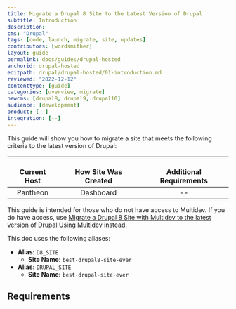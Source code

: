 ```yaml
---
title: Migrate a Drupal 8 Site to the Latest Version of Drupal
subtitle: Introduction
description:
cms: "Drupal"
tags: [code, launch, migrate, site, updates]
contributors: [wordsmither]
layout: guide
permalink: docs/guides/drupal-hosted
anchorid: drupal-hosted
editpath: drupal/drupal-hosted/01-introduction.md
reviewed: "2022-12-12"
contenttype: [guide]
categories: [overview, migrate]
newcms: [drupal8, drupal9, drupal10]
audience: [development]
product: [--]
integration: [--]
---
```


This guide will show you how to migrate a site that meets the following criteria to the latest version of Drupal:

| <i class="fa fa-cloud"></i><br/> Current Host | <i class="fa fa-wrench"></i><br/> How Site Was Created <Popover title="Site Creation" content="What is the method you used to create the site?" /> | <i class="fa fa-exclamation-circle"></i><br/> Additional Requirements <Popover title="Additional Requirements" content="Any other features that must be in place, or that are desired." /> |
|:---------------------------------------------:|:--------------------------------------------------------------------------------------------------------------------------------------------------:|:------------------------------------------------------------------------------------------------------------------------------------------------------------------------------------------:|
|                   Pantheon                    |                                                                     Dashboard                                                                      |                                                                                             --                                                                                             |

<Alert title="Note" type="info" >

This guide is intended for those who do not have access to Multidev.  If you do have access, use [Migrate a Drupal 8 Site with Multidev to the latest version of Drupal Using Multidev](/guides/drupal-hosted) instead.

</Alert>

<Partial file="drupal/see-landing.md" />

<Partial file="drupal/commit-history.md" />

This doc uses the following aliases:

- **Alias:** `D8_SITE`
  - **Site Name:** `best-drupal8-site-ever`
- **Alias:** `DRUPAL_SITE`
  - **Site Name:** `best-drupal-site-ever`

## Requirements

<Partial file="drupal/upgrade-site-requirements-new.md" />
